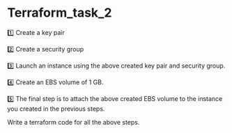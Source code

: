# Terraform_task_2

:one: Create a key pair

:two: Create a security group

:three: Launch an instance using the above created key pair and security group.

:four: Create an EBS volume of 1 GB.

:five: The final step is to attach the above created EBS volume to the  instance you created in the previous steps.

Write a terraform code for all the above steps.
